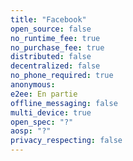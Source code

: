 ```yaml
---
title: "Facebook"
open_source: false
no_runtime_fee: true
no_purchase_fee: true
distributed: false
decentralized: false
no_phone_required: true
anonymous:
e2ee: En partie
offline_messaging: false
multi_device: true
open_spec: "?"
aosp: "?"
privacy_respecting: false
---
```


